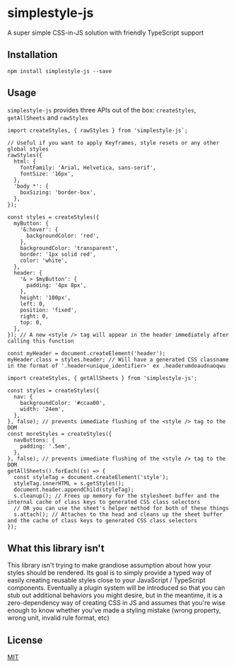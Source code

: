 # simplestyle-js
A super simple CSS-in-JS solution with friendly TypeScript support

## Installation
`npm install simplestyle-js --save`

## Usage

`simplestyle-js` provides three APIs out of the box:
`createStyles`, `getAllSheets` and `rawStyles`

```
import createStyles, { rawStyles } from 'simplestyle-js`;

// Useful if you want to apply Keyframes, style resets or any other global styles
rawStyles({
  html: {
    fontFamily: 'Arial, Helvetica, sans-serif',
    fontSize: '16px',
  },
  'body *': {
    boxSizing: 'border-box',
  },
});

const styles = createStyles({
  myButton: {
    '&:hover': {
      backgroundColor: 'red',
    },
    backgroundColor: 'transparent',
    border: '1px solid red',
    color: 'white',
  },
  header: {
    '& > $myButton': {
      padding: '4px 8px',
    },
    height: '100px',
    left: 0,
    position: 'fixed',
    right: 0,
    top: 0,
  },
}); // A new <style /> tag will appear in the header immediately after calling this function

const myHeader = document.createElement('header');
myHeader.class = styles.header; // Will have a generated CSS classname in the format of '.header<unique_identifier>' ex .headerumdoaudnaoqwu
```

```
import createStyles, { getAllSheets } from 'simplestyle-js';

const styles = createStyles({
  nav: {
    backgroundColor: '#ccaa00',
    width: '24em',
  },
}, false); // prevents immediate flushing of the <style /> tag to the DOM
const moreStyles = createStyles({
  navButtons: {
    padding: '.5em',
  },
}, false); // prevents immediate flushing of the <style /> tag to the DOM
getAllSheets().forEach((s) => {
  const styleTag = document.createElement('style');
  styleTag.innerHTML = s.getStyles();
  document.header.appendChild(styleTag);
  s.cleanup(); // Frees up memory for the stylesheet buffer and the internal cache of class keys to generated CSS class selectors
  // OR you can use the sheet's helper method for both of these things
  s.attach(); // Attaches to the head and cleans up the sheet buffer and the cache of class keys to generated CSS class selectors
});
```

## What this library isn't
This library isn't trying to make grandiose assumption about how your styles should be rendered. Its goal is to simply provide a typed way of 
easily creating reusable styles close to your JavaScript / TypeScript components. Eventually a plugin system will be introduced so that you can stub out
additional behaviors you might desire, but in the meantime, it is a zero-dependency way of creating CSS in JS and assumes that you're wise enough to know
whether you've made a styling mistake (wrong property, wrong unit, invalid rule format, etc)

## License
[MIT](https://en.wikipedia.org/wiki/MIT_License)
